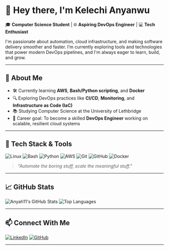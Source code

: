 # 👋 Hey there, I'm Kelechi Anyanwu

🎓 **Computer Science Student** | 🌐 **Aspiring DevOps Engineer** | 💻 **Tech Enthusiast**

I'm passionate about automation, cloud infrastructure, and making software delivery smoother and faster. I’m currently exploring tools and technologies that power modern DevOps pipelines, and I'm always eager to learn, build, and grow.

---

## 🚀 About Me

- 🛠 Currently learning **AWS**, **Bash/Python scripting**, and **Docker**
- 🔍 Exploring DevOps practices like **CI/CD**, **Monitoring**, and **Infrastructure as Code (IaC)**
- 📚 Studying Computer Science at the University of Lethbridge
- 🎯 Career goal: To become a skilled **DevOps Engineer** working on scalable, resilient cloud systems

---

## 🧰 Tech Stack & Tools

![Linux](https://img.shields.io/badge/Linux-FCC624?logo=linux&logoColor=000&style=flat)
![Bash](https://img.shields.io/badge/Bash-121011?logo=gnu-bash&logoColor=white&style=flat)
![Python](https://img.shields.io/badge/Python-3776AB?logo=python&logoColor=white&style=flat)
![AWS](https://img.shields.io/badge/AWS-232F3E?logo=amazon-aws&logoColor=white&style=flat)
![Git](https://img.shields.io/badge/Git-F05032?logo=git&logoColor=white&style=flat)
![GitHub](https://img.shields.io/badge/GitHub-181717?logo=github&logoColor=white&style=flat)
![Docker](https://img.shields.io/badge/Docker-2496ED?logo=docker&logoColor=white&style=flat)

> *"Automate the boring stuff, scale the meaningful stuff."*

---

## 📈 GitHub Stats

![Anyah11's GitHub Stats](https://github-readme-stats.vercel.app/api?username=Anyah11&show_icons=true&theme=radical)
![Top Languages](https://github-readme-stats.vercel.app/api/top-langs/?username=Anyah11&layout=compact&theme=radical)

---

## 📫 Connect With Me

[![LinkedIn](https://img.shields.io/badge/-LinkedIn-blue?style=flat&logo=linkedin&logoColor=white)](https://www.linkedin.com/in/kelechi-anyanwu-87216b17a)
[![GitHub](https://img.shields.io/badge/-GitHub-181717?style=flat&logo=github&logoColor=white)](https://github.com/Anyah11)

---

<!---
Anyah11/Anyah11 is a ✨ special ✨ repository because its `README.md` appears on your GitHub profile.
You can click the Preview link to take a look at your changes.
--->

